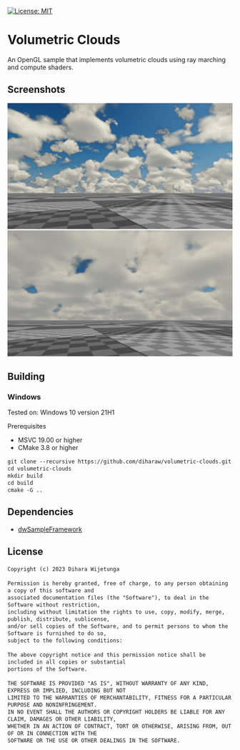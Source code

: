 [![License: MIT](https://img.shields.io/packagist/l/doctrine/orm.svg)](https://opensource.org/licenses/MIT)

# Volumetric Clouds
An OpenGL sample that implements volumetric clouds using ray marching and compute shaders.

## Screenshots
![volumetric-clouds](data/screenshot_1.jpg)
![volumetric-clouds](data/screenshot_2.jpg)

## Building

### Windows
Tested on: Windows 10 version 21H1

Prerequisites
* MSVC 19.00 or higher
* CMake 3.8 or higher

```
git clone --recursive https://github.com/diharaw/volumetric-clouds.git
cd volumetric-clouds
mkdir build
cd build
cmake -G ..
```

## Dependencies
* [dwSampleFramework](https://github.com/diharaw/dwSampleFramework) 

## License
```
Copyright (c) 2023 Dihara Wijetunga

Permission is hereby granted, free of charge, to any person obtaining a copy of this software and 
associated documentation files (the "Software"), to deal in the Software without restriction, 
including without limitation the rights to use, copy, modify, merge, publish, distribute, sublicense,
and/or sell copies of the Software, and to permit persons to whom the Software is furnished to do so, 
subject to the following conditions:

The above copyright notice and this permission notice shall be included in all copies or substantial
portions of the Software.

THE SOFTWARE IS PROVIDED "AS IS", WITHOUT WARRANTY OF ANY KIND, EXPRESS OR IMPLIED, INCLUDING BUT NOT 
LIMITED TO THE WARRANTIES OF MERCHANTABILITY, FITNESS FOR A PARTICULAR PURPOSE AND NONINFRINGEMENT. 
IN NO EVENT SHALL THE AUTHORS OR COPYRIGHT HOLDERS BE LIABLE FOR ANY CLAIM, DAMAGES OR OTHER LIABILITY,
WHETHER IN AN ACTION OF CONTRACT, TORT OR OTHERWISE, ARISING FROM, OUT OF OR IN CONNECTION WITH THE 
SOFTWARE OR THE USE OR OTHER DEALINGS IN THE SOFTWARE.
```
